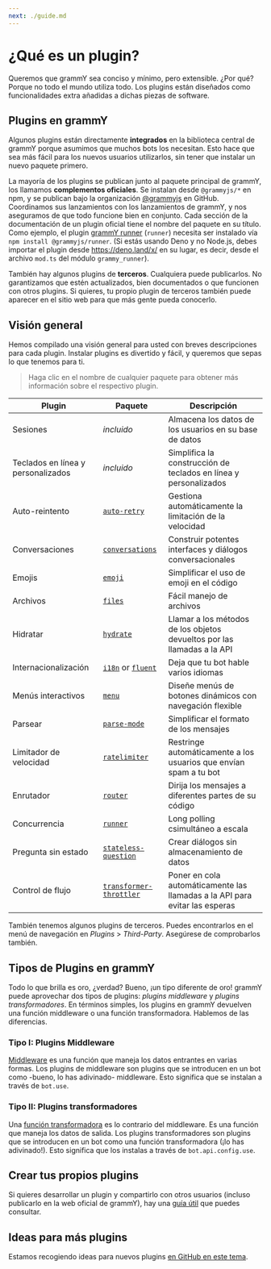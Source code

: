 ```yaml
---
next: ./guide.md
---
```


# ¿Qué es un plugin?

Queremos que grammY sea conciso y mínimo, pero extensible.
¿Por qué?
Porque no todo el mundo utiliza todo.
Los plugins están diseñados como funcionalidades extra añadidas a dichas piezas de software.

## Plugins en grammY

Algunos plugins están directamente **integrados** en la biblioteca central de grammY porque asumimos que muchos bots los necesitan.
Esto hace que sea más fácil para los nuevos usuarios utilizarlos, sin tener que instalar un nuevo paquete primero.

La mayoría de los plugins se publican junto al paquete principal de grammY, los llamamos **complementos oficiales**.
Se instalan desde `@grammyjs/*` en npm, y se publican bajo la organización [@grammyjs](https://github.com/grammyjs) en GitHub.
Coordinamos sus lanzamientos con los lanzamientos de grammY, y nos aseguramos de que todo funcione bien en conjunto.
Cada sección de la documentación de un plugin oficial tiene el nombre del paquete en su título.
Como ejemplo, el plugin [grammY runner](./runner.md) (`runner`) necesita ser instalado vía `npm install @grammyjs/runner`.
(Si estás usando Deno y no Node.js, debes importar el plugin desde <https://deno.land/x/> en su lugar, es decir, desde el archivo `mod.ts` del módulo `grammy_runner`).

También hay algunos plugins de **terceros**.
Cualquiera puede publicarlos.
No garantizamos que estén actualizados, bien documentados o que funcionen con otros plugins.
Si quieres, tu propio plugin de terceros también puede aparecer en el sitio web para que más gente pueda conocerlo.

## Visión general

Hemos compilado una visión general para usted con breves descripciones para cada plugin.
Instalar plugins es divertido y fácil, y queremos que sepas lo que tenemos para ti.

> Haga clic en el nombre de cualquier paquete para obtener más información sobre el respectivo plugin.

| Plugin                             | Paquete                                               | Descripción                                                                 |
| ---------------------------------- | ----------------------------------------------------- | --------------------------------------------------------------------------- |
| Sesiones                           | _incluido_                                            | Almacena los datos de los usuarios en su base de datos                      |
| Teclados en línea y personalizados | _incluido_                                            | Simplifica la construcción de teclados en línea y personalizados            |
| Auto-reintento                     | [`auto-retry`](./auto-retry.md)                       | Gestiona automáticamente la limitación de la velocidad                      |
| Conversaciones                     | [`conversations`](./conversations.md)                 | Construir potentes interfaces y diálogos conversacionales                   |
| Emojis                             | [`emoji`](./emoji.md)                                 | Simplificar el uso de emoji en el código                                    |
| Archivos                           | [`files`](./files.md)                                 | Fácil manejo de archivos                                                    |
| Hidratar                           | [`hydrate`](./hydrate.md)                             | Llamar a los métodos de los objetos devueltos por las llamadas a la API     |
| Internacionalización               | [`i18n`](./i18n.md) or [`fluent`](./fluent.md)        | Deja que tu bot hable varios idiomas                                        |
| Menús interactivos                 | [`menu`](./menu.md)                                   | Diseñe menús de botones dinámicos con navegación flexible                   |
| Parsear                            | [`parse-mode`](./parse-mode.md)                       | Simplificar el formato de los mensajes                                      |
| Limitador de velocidad             | [`ratelimiter`](./ratelimiter.md)                     | Restringe automáticamente a los usuarios que envían spam a tu bot           |
| Enrutador                          | [`router`](./router.md)                               | Dirija los mensajes a diferentes partes de su código                        |
| Concurrencia                       | [`runner`](./runner.md)                               | Long polling csimultáneo a escala                                           |
| Pregunta sin estado                | [`stateless-question`](./stateless-question.md)       | Crear diálogos sin almacenamiento de datos                                  |
| Control de flujo                   | [`transformer-throttler`](./transformer-throttler.md) | Poner en cola automáticamente las llamadas a la API para evitar las esperas |

También tenemos algunos plugins de terceros.
Puedes encontrarlos en el menú de navegación en _Plugins_ > _Third-Party_.
Asegúrese de comprobarlos también.

## Tipos de Plugins en grammY

Todo lo que brilla es oro, ¿verdad?
Bueno, ¡un tipo diferente de oro!
grammY puede aprovechar dos tipos de plugins: _plugins middleware_ y _plugins transformadores_.
En términos simples, los plugins en grammY devuelven una función middleware o una función transformadora.
Hablemos de las diferencias.

### Tipo I: Plugins Middleware

[Middleware](../guide/middleware.md) es una función que maneja los datos entrantes en varias formas.
Los plugins de middleware son plugins que se introducen en un bot como -bueno, lo has adivinado- middleware.
Esto significa que se instalan a través de `bot.use`.

### Tipo II: Plugins transformadores

Una [función transformadora](../advanced/transformers.md) es lo contrario del middleware.
Es una función que maneja los datos de salida.
Los plugins transformadores son plugins que se introducen en un bot como una función transformadora (¡lo has adivinado!).
Esto significa que los instalas a través de `bot.api.config.use`.

## Crear tus propios plugins

Si quieres desarrollar un plugin y compartirlo con otros usuarios (incluso publicarlo en la web oficial de grammY), hay una [guía útil](./guide.md) que puedes consultar.

## Ideas para más plugins

Estamos recogiendo ideas para nuevos plugins [en GitHub en este tema](https://github.com/grammyjs/grammY/issues/110).
